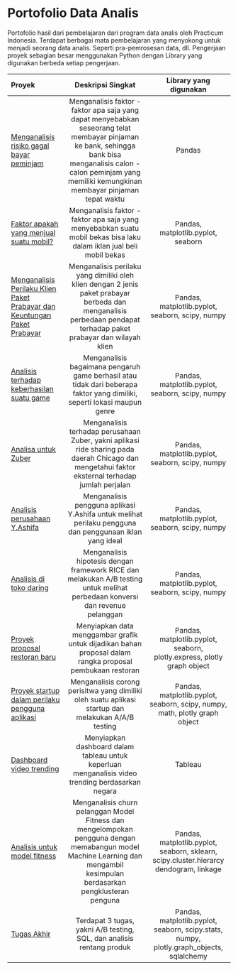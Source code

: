 # Portofolio Data Analis

Portofolio hasil dari pembelajaran dari program data analis oleh Practicum Indonesia. Terdapat berbagai mata pembelajaran yang menyokong untuk menjadi seorang data analis. Seperti pra-pemrosesan data, dll. Pengerjaan proyek sebagian besar menggunakan Python dengan Library yang digunakan  berbeda setiap pengerjaan.





| Proyek            |Deskripsi Singkat              |Library yang digunakan                    |
| :-------------------- | :---------------------: |:---------------------------:|
|     [Menganalisis risiko gagal bayar peminjam](https://github.com/hantaff197/data-analis-portofolio/tree/main/Sprint%201)     |     Menganalisis faktor - faktor apa saja yang dapat menyebabkan seseorang telat membayar pinjaman ke bank, sehingga bank bisa menganalisis calon - calon peminjam yang memiliki kemungkinan membayar pinjaman tepat waktu    |      Pandas         |
|     [Faktor apakah yang menjual suatu mobil?](https://github.com/hantaff197/data-analis-portofolio/tree/main/Sprint%202)     |     Menganalisis faktor - faktor apa saja yang menyebabkan suatu mobil bekas bisa laku dalam iklan jual beli mobil bekas   |      Pandas, matplotlib.pyplot, seaborn         |
|     [Menganalisis Perilaku Klien Paket Prabayar dan Keuntungan Paket Prabayar](https://github.com/hantaff197/data-analis-portofolio/tree/main/Sprint%203)     |     Menganalisis perilaku yang dimiliki oleh klien dengan 2 jenis paket prabayar berbeda dan menganalisis perbedaan pendapat terhadap paket prabayar dan wilayah klien  |      Pandas, matplotlib.pyplot, seaborn, scipy, numpy         |
|     [Analisis terhadap keberhasilan suatu game](https://github.com/hantaff197/data-analis-portofolio/tree/main/Sprint%204)     |     Menganalisis bagaimana pengaruh game berhasil atau tidak dari beberapa faktor yang dimiliki, seperti lokasi maupun genre  |      Pandas, matplotlib.pyplot, seaborn, scipy, numpy         |
|     [Analisa untuk Zuber](https://github.com/hantaff197/data-analis-portofolio/tree/main/Sprint%205)     |     Menganalisis terhadap perusahaan Zuber, yakni aplikasi ride sharing pada daerah Chicago dan mengetahui faktor eksternal terhadap jumlah perjalan   |      Pandas, matplotlib.pyplot, seaborn, scipy, numpy         |
|     [Analisis perusahaan Y.Ashifa](https://github.com/hantaff197/data-analis-portofolio/tree/main/Sprint%206)     |     Menganalisis pengguna aplikasi Y.Ashifa untuk melihat perilaku pengguna dan penggunaan iklan yang ideal   |      Pandas, matplotlib.pyplot, seaborn, scipy, numpy         |
|     [Analisis di toko daring](https://github.com/hantaff197/data-analis-portofolio/tree/main/Sprint%207)     |     Menganalisis hipotesis dengan framework RICE dan melakukan A/B testing untuk melihat perbedaan konversi dan revenue pelanggan   |      Pandas, matplotlib.pyplot, seaborn, scipy, numpy         |
|     [Proyek proposal restoran baru](https://github.com/hantaff197/data-analis-portofolio/tree/main/Sprint%208)     |     Menyiapkan data menggambar grafik untuk dijadikan bahan proposal dalam rangka proposal pembukaan restoran   |      Pandas, matplotlib.pyplot, seaborn, plotly.express, plotly graph object       |
|     [Proyek startup dalam perilaku pengguna aplikasi](https://github.com/hantaff197/data-analis-portofolio/tree/main/Sprint%209)     |     Menganalisis corong perisitwa yang dimiliki oleh suatu aplikasi startup dan melakukan A/A/B testing   |      Pandas, matplotlib.pyplot, seaborn, scipy, numpy, math, plotly graph object       |
|     [Dashboard video trending](https://github.com/hantaff197/data-analis-portofolio/tree/main/Sprint%2010)     |Menyiapkan dashboard dalam tableau untuk keperluan menganalisis video trending berdasarkan negara   |     Tableau       |
|     [Analisis untuk model fitness](https://github.com/hantaff197/data-analis-portofolio/tree/main/Sprint%2011)     |     Menganalisis churn pelanggan Model Fitness dan mengelompokan pengguna dengan memabangun model Machine Learning dan mengambil kesimpulan berdasarkan pengklusteran penguna   |      Pandas, matplotlib.pyplot, seaborn, sklearn, scipy.cluster.hierarcy dendogram, linkage       |
|     [Tugas Akhir](https://github.com/hantaff197/data-analis-portofolio/tree/main/Sprint%2012)     |     Terdapat 3 tugas, yakni A/B testing, SQL, dan analisis rentang produk   |      Pandas, matplotlib.pyplot, seaborn, scipy.stats, numpy, plotly.graph_objects, sqlalchemy        |
